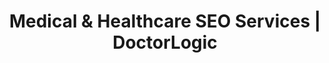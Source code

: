 ---
layout: components
title: Medical & Healthcare SEO Services | DoctorLogic
description: "DoctorLogic provides expert medical SEO strategies proven to boost website traffic, new patient visits, and revenue.  Find out more at DoctorLogic.com."
meta_image: "/img/meta/search-amplifier.jpg"
nofollow: false
gsap: true
custom_js: search-amplifier
page_class:
- class: search-amplifier
product: "search amplifier"
permalink: "/medical-seo-search-amplifier"
product_nav:
- product_prev: "online-reputation-management-doctors"
  product_next: "healthcare-lead-generator"
next_page: "healthcare-lead-generator"
page_sections:
- component: hero-1
  component_css: hero
  class: search-amplifier-hero
  tagline: 
  - headline: "Search Amplifier"
    icon:
    - img: "/img/product-icons/search-amplifier.svg"
      alt: "DoctorLogic Search Amplifier"
  headline: "Amplify Your Practice with Proven SEO"
  text: "Practices aspire to dominate their local market and be at the top of Google. With our proven experience executing medical SEO strategies, your website will receive a boost in website traffic, which will result in new patient visits and an increase in revenue."
  btn:
  img: "/img/products/search-amplifier/hero-img.svg"
  alt: "DoctorLogic Search Amplifier"
- component: image-group
  component_css: image-group
  class: search-amplifier__image-group--1
  headline: "Target Over 50,000 Keywords"
  text: "Ranking on the first page of search engines significantly increases being found. Your website will be optimized to help search engines identify your site as relevant to specific keywords. While our competitors struggle to target 100 keywords, our platform uses Keyword Science, Machine Learning, Artificial Intelligence (AI) and Big Data Analytics to target over 50,000 keywords."
  btn:
  items:
  - class: image-group__image--1
    img: true
    src: /img/products/search-amplifier/keyword-page.jpg
    alt-text: "Keywords"
  - class: image-group__image--2
    img: true
    src: /img/products/search-amplifier/keyword-patterns-1.svg
    alt-text: "Keyword Patterns"
  - class: image-group__image--3
    img: true
    src: /img/products/search-amplifier/keyword-patterns-2.svg
    alt-text: "Keyword Focus"
  - class: image-group__image--4
    img: true
    src: /img/products/search-amplifier/keyword-patterns-3.svg
    alt-text: "Keyword Building"
- component: callout-headline
  component_css: callout-headline
  class: callout-headline__search
  headline: "<span>93%</span> of online experiences begin with a search engine."
  source: Google
- component: feature-1
  component_css: feature
  class: search-amplifier__feature--1
  headline: "Improve Online Visibility"
  text: "Customers are searching online for medical providers near them. Local SEO requires a strategic and targeted approach. We’ll optimize and manage your practice and provider profiles across the web, including local directories such as Google My Business, Google Maps, Facebook, Yelp, and other online local directories."
  btn:
  img: "/img/products/search-amplifier/online-visibility.jpg"
  alt: "Improve Online Visibility"
  img_alignment: "Left"
- component: feature-1
  component_css:
  class: search-amplifier__feature--2
  headline: "Track SEO Performance<sup>Beta</sup>"
  text: "Transparency is key to any successful partnership. With DoctorLogic, you know the exact ROI on your digital marketing efforts. Our SEO Performance Dashboard gives you real-time insights into keywords, Google search result rankings, search volume and the value of your keyword rankings."
  btn:
  img: "/img/products/search-amplifier/seo-performance.jpg"
  alt: "Track SEO Performance"
  img_alignment: "Right"
- component: callout
  component_css: callout
  class:
  background: false
  headline: "Increase Your Search Performance"
  text: "Search Amplifier champions your entire brand through best-in-class medical SEO strategies. From local and long-tail keyword targeting, local listing management, and structured data, DoctorLogic uses over 15 years experience to deliver visitors that convert into patients."
  btn:
  - btn-label: "Get A Demo"
    btn-link: "https://growth.doctorlogic.com/get-a-demo"
    btn-target: _blank
---